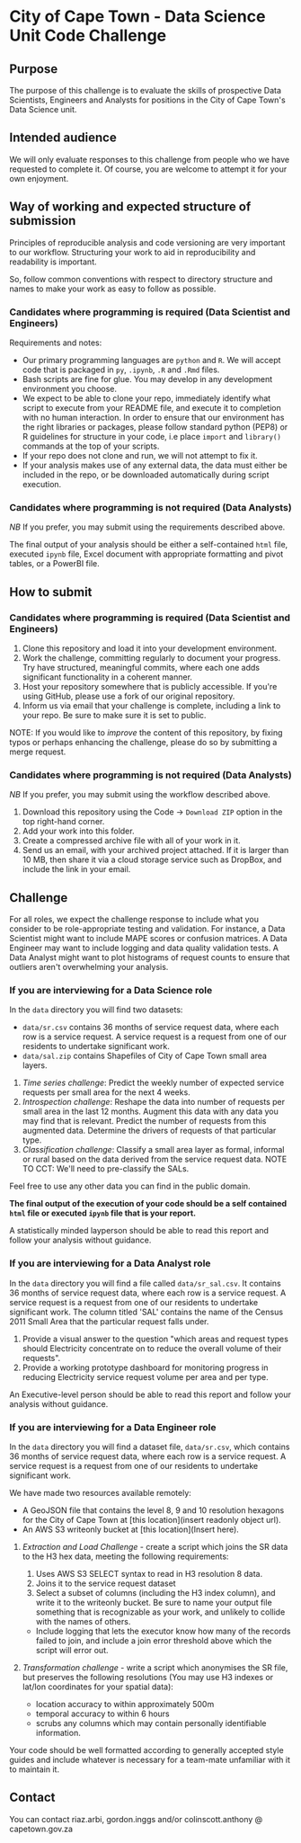 # City of Cape Town - Data Science Unit Code Challenge

## Purpose

The purpose of this challenge is to evaluate the skills of prospective Data Scientists, Engineers and Analysts for positions in the City of Cape Town's Data Science unit. 

## Intended audience

We will only evaluate responses to this challenge from people who we have requested to complete it. Of course, you are welcome to attempt it for your own enjoyment.

## Way of working and expected structure of submission
Principles of reproducible analysis and code versioning are very important to our workflow. Structuring your work to aid in reproducibility and readability is important. 

So, follow common conventions with respect to directory structure and names to make your work as easy to follow as possible.

### Candidates where programming is required (Data Scientist and Engineers)
Requirements and notes:
* Our primary programming languages are `python` and `R`. We will accept code that is packaged in `py`, `.ipynb`, `.R` and `.Rmd` files. 
* Bash scripts are fine for glue. You may develop in any development environment you choose. 
* We expect to be able to clone your repo, immediately identify what script to execute from your README file, and execute it to completion with no human interaction. 
  In order to ensure that our environment has the right libraries or packages, please follow standard python (PEP8) or R guidelines for structure in your code, i.e place `import` and `library()` commands at the top of your scripts.
* If your repo does not clone and run, we will not attempt to fix it.
* If your analysis makes use of any external data, the data must either be included in the repo, or be downloaded automatically during script execution.

### Candidates where programming is not required (Data Analysts)
*NB* If you prefer, you may submit using the requirements described above.

The final output of your analysis should be either a self-contained `html` file, executed `ipynb` file, 
Excel document with appropriate formatting and pivot tables, or a PowerBI file.

## How to submit
### Candidates where programming is required (Data Scientist and Engineers)
1. Clone this repository and load it into your development environment. 
2. Work the challenge, committing regularly to document your progress. Try have structured, meaningful commits, where each one adds significant functionality in a coherent manner.
3. Host your repository somewhere that is publicly accessible. If you're using GitHub, please use a fork of our original repository.
4. Inform us via email that your challenge is complete, including a link to your repo. Be sure to make sure it is set to public.

NOTE: If you would like to _improve_ the content of this repository, by fixing typos or perhaps enhancing the challenge, please do so by submitting a merge request.

### Candidates where programming is not required (Data Analysts)
*NB* If you prefer, you may submit using the workflow described above.
1. Download this repository using the Code -> `Download ZIP` option in the top right-hand corner.
2. Add your work into this folder.
3. Create a compressed archive file with all of your work in it.
4. Send us an email, with your archived project attached. If it is larger than 10 MB, then share it via a cloud storage service such as DropBox, and include the link in your email. 

## Challenge

For all roles, we expect the challenge response to include what you consider to be role-appropriate testing and validation. For instance, a Data Scientist might want to include MAPE scores or confusion matrices. A Data Engineer may want to include logging and data quality validation tests. A Data Analyst might want to plot histograms of request counts to ensure that outliers aren't overwhelming your analysis.

### If you are interviewing for a Data Science role

In the `data` directory you will find two datasets:
* `data/sr.csv` contains 36 months of service request data, where each row is a service request.  A service request is a request from one of our residents to undertake significant work.
* `data/sal.zip` contains Shapefiles of City of Cape Town small area layers. 

1. *Time series challenge*: Predict the weekly number of expected service requests per small area for the next 4 weeks.
2. *Introspection challenge*: Reshape the data into number of requests per small area in the last 12 months. Augment this data with any data you may find that is relevant. Predict the number of requests from this augmented data. Determine the drivers of requests of that particular type.
3. *Classification challenge*: Classify a small area layer as formal, informal or rural based on the data derived from the service request data. NOTE TO CCT: We'll need to pre-classify the SALs.

Feel free to use any other data you can find in the public domain.

**The final output of the execution of your code should be a self contained `html` file or executed `ipynb` file that is your report.** 
 
A statistically minded layperson should be able to read this report and follow your analysis without guidance. 

### If you are interviewing for a Data Analyst role

In the `data` directory you will find a file called `data/sr_sal.csv`. It contains 36 months of service request data, where each row is a service request. A service request is a request from one of our residents to undertake significant work. The column titled 'SAL' contains the name of the Census 2011 Small Area that the particular request falls under.

1. Provide a visual answer to the question "which areas and request types should Electricity concentrate on to reduce the overall volume of their requests".
2. Provide a working prototype dashboard for monitoring progress in reducing Electricity service request volume per area and per type.
 
An Executive-level person should be able to read this report and follow your analysis without guidance. 

### If you are interviewing for a Data Engineer role

In the `data` directory you will find a dataset file, `data/sr.csv`, which contains 36 months of service request data, where each row is a service request. A service request is a request from one of our residents to undertake significant work.

We have made two resources available remotely:
* A GeoJSON file that contains the level 8, 9 and 10 resolution hexagons for the City of Cape Town at [this location](insert readonly object url).
* An AWS S3 writeonly bucket at [this location](Insert here).

1. *Extraction and Load Challenge* - create a script which joins the SR data to the H3 hex data, meeting the following requirements:
   1. Uses AWS S3 SELECT syntax to read in H3 resolution 8 data. 
   2. Joins it to the service request dataset
   3. Select a subset of columns (including the H3 index column), and write it to the writeonly bucket. Be sure to name your output file something that is recognizable as your work, and unlikely to collide with the names of others. 
   * Include logging that lets the executor know how many of the records failed to join, and include a join error threshold above which the script will error out. 

2. *Transformation challenge* - write a script which anonymises the SR file, but preserves the following resolutions (You may use H3 indexes or lat/lon coordinates for your spatial data):
   * location accuracy to within approximately 500m 
   * temporal accuracy to within 6 hours
   * scrubs any columns which may contain personally identifiable information.
 
Your code should be well formatted according to generally accepted style guides and include whatever is necessary for a team-mate unfamiliar with it to maintain it.

## Contact

You can contact riaz.arbi, gordon.inggs and/or colinscott.anthony @ capetown.gov.za
